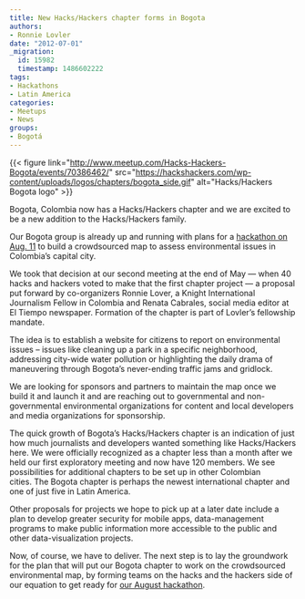 ```yaml
---
title: New Hacks/Hackers chapter forms in Bogota
authors:
- Ronnie Lovler
date: "2012-07-01"
_migration:
  id: 15982
  timestamp: 1486602222
tags:
- Hackathons
- Latin America
categories:
- Meetups
- News
groups:
- Bogotá
---
```


{{< figure link="http://www.meetup.com/Hacks-Hackers-Bogota/events/70386462/" src="https://hackshackers.com/wp-content/uploads/logos/chapters/bogota_side.gif" alt="Hacks/Hackers Bogota logo" >}}

Bogota, Colombia now has a Hacks/Hackers chapter and we are excited to be a new addition to the Hacks/Hackers family.

Our Bogota group is already up and running with plans for a [hackathon on Aug. 11][1] to build a crowdsourced map to assess environmental issues in Colombia&#8217;s capital city.

We took that decision at our second meeting at the end of May — when 40 hacks and hackers voted to make that the first chapter project — a proposal put forward by co-organizers Ronnie Lover, a Knight International Journalism Fellow in Colombia and Renata Cabrales, social media editor at El Tiempo newspaper. Formation of the chapter is part of Lovler&#8217;s fellowship mandate.

The idea is to establish a website for citizens to report on environmental issues – issues like cleaning up a park in a specific neighborhood, addressing city-wide water pollution or highlighting the daily drama of maneuvering through Bogota’s never-ending traffic jams and gridlock.

We are looking for sponsors and partners to maintain the map once we build it and launch it and are reaching out to governmental and non-governmental environmental organizations for content and local developers and media organizations for sponsorship.

The quick growth of Bogota&#8217;s Hacks/Hackers chapter is an indication of just how much journalists and developers wanted something like Hacks/Hackers here. We were officially recognized as a chapter less than a month after we held our first exploratory meeting and now have 120 members. We see possibilities for additional chapters to be set up in other Colombian cities. The Bogota chapter is perhaps the newest international chapter and one of just five in Latin America.

Other proposals for projects we hope to pick up at a later date include a plan to develop greater security for mobile apps, data-management programs to make public information more accessible to the public and other data-visualization projects.

Now, of course, we have to deliver. The next step is to lay the groundwork for the plan that will put our Bogota chapter to work on the crowdsourced environmental map, by forming teams on the hacks and the hackers side of our equation to get ready for [our August hackathon][1].

 [1]: http://www.meetup.com/Hacks-Hackers-Bogota/events/70386462/